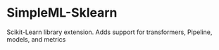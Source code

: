 # SimpleML-Sklearn

Scikit-Learn library extension. Adds support for transformers, Pipeline, models, and metrics
